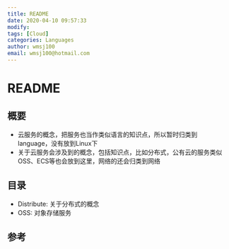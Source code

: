 ```yaml
---
title: README
date: 2020-04-10 09:57:33
modify: 
tags: [Cloud]
categories: Languages
author: wmsj100
email: wmsj100@hotmail.com
---
```


# README

## 概要

- 云服务的概念，把服务也当作类似语言的知识点，所以暂时归类到language，没有放到Linux下
- 关于云服务会涉及到的概念，包括知识点，比如分布式，公有云的服务类似OSS、ECS等也会放到这里，网络的还会归类到网络

## 目录

- Distribute: 关于分布式的概念
- OSS: 对象存储服务

## 参考

